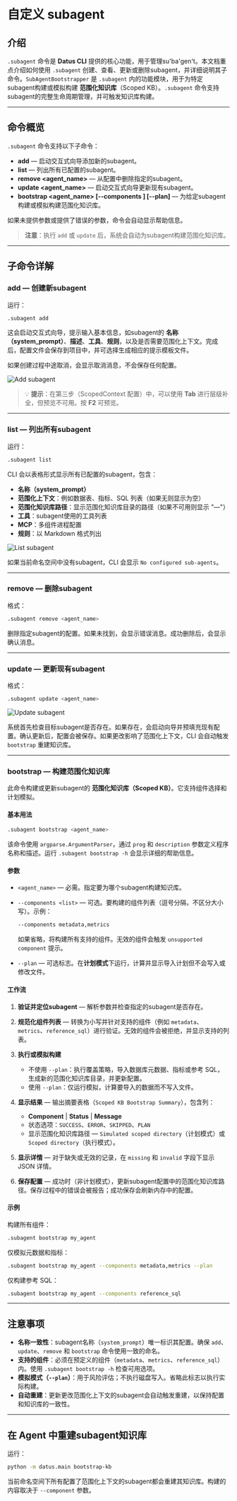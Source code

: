 # 自定义 subagent

## 介绍

`.subagent` 命令是 **Datus CLI** 提供的核心功能，用于管理su'ba'gen't。本文档重点介绍如何使用 `.subagent` 创建、查看、更新或删除subagent，并详细说明其子命令。`SubAgentBootstrapper` 是 `.subagent` 内的功能模块，用于为特定subagent构建或模拟构建 **范围化知识库**（Scoped KB）。`.subagent` 命令支持subagent的完整生命周期管理，并可触发知识库构建。

---

## 命令概览

`.subagent` 命令支持以下子命令：

* **add** — 启动交互式向导添加新的subagent。
* **list** — 列出所有已配置的subagent。
* **remove <agent_name>** — 从配置中删除指定的subagent。
* **update <agent_name>** — 启动交互式向导更新现有subagent。
* **bootstrap <agent_name> [--components <list>] [--plan]** — 为给定subagent构建或模拟构建范围化知识库。

如果未提供参数或提供了错误的参数，命令会自动显示帮助信息。

> **注意**：执行 `add` 或 `update` 后，系统会自动为subagent构建范围化知识库。

---

## 子命令详解

### add — 创建新subagent

运行：

```bash
.subagent add
```

这会启动交互式向导，提示输入基本信息，如subagent的 **名称（system_prompt）**、**描述**、**工具**、**规则**，以及是否需要范围化上下文。完成后，配置文件会保存到项目中，并可选择生成相应的提示模板文件。

如果创建过程中途取消，会显示取消消息，不会保存任何配置。

![Add subagent](../assets/add_subagent.png)
> 💡 **提示**：在第三步（ScopedContext 配置）中，可以使用 **Tab** 进行层级补全，但预览不可用。按 **F2** 可预览。

---

### list — 列出所有subagent

运行：

```bash
.subagent list
```

CLI 会以表格形式显示所有已配置的subagent，包含：

* **名称（system_prompt）**
* **范围化上下文**：例如数据表、指标、SQL 列表（如果无则显示为空）
* **范围化知识库路径**：显示范围化知识库目录的路径（如果不可用则显示 "—"）
* **工具**：subagent使用的工具列表
* **MCP**：多组件进程配置
* **规则**：以 Markdown 格式列出

![List subagent](../assets/list_subagents.png)

如果当前命名空间中没有subagent，CLI 会显示 `No configured sub‑agents`。

---

### remove — 删除subagent

格式：

```bash
.subagent remove <agent_name>
```

删除指定subagent的配置。如果未找到，会显示错误消息。成功删除后，会显示确认消息。

---

### update — 更新现有subagent

格式：

```bash
.subagent update <agent_name>
```

![Update subagent](../assets/update_subagent.png)

系统首先检查目标subagent是否存在。如果存在，会启动向导并预填充现有配置。确认更新后，配置会被保存。如果更改影响了范围化上下文，CLI 会自动触发 `bootstrap` 重建知识库。

---

### bootstrap — 构建范围化知识库

此命令构建或更新subagent的 **范围化知识库（Scoped KB）**。它支持组件选择和计划模拟。

#### 基本用法

```bash
.subagent bootstrap <agent_name>
```

该命令使用 `argparse.ArgumentParser`，通过 `prog` 和 `description` 参数定义程序名称和描述。运行 `.subagent bootstrap -h` 会显示详细的帮助信息。

#### 参数

* `<agent_name>` — 必需。指定要为哪个subagent构建知识库。
* `--components <list>` — 可选。要构建的组件列表（逗号分隔，不区分大小写）。示例：

  ```bash
  --components metadata,metrics
  ```

  如果省略，将构建所有支持的组件。无效的组件会触发 `unsupported component` 提示。
* `--plan` — 可选标志。在**计划模式**下运行，计算并显示导入计划但不会写入或修改文件。

#### 工作流

1. **验证并定位subagent** — 解析参数并检查指定的subagent是否存在。
2. **规范化组件列表** — 转换为小写并针对支持的组件（例如 `metadata`、`metrics`、`reference_sql`）进行验证。无效的组件会被拒绝，并显示支持的列表。
3. **执行或模拟构建**

   * 不使用 `--plan`：执行覆盖策略，导入数据库元数据、指标或参考 SQL，生成新的范围化知识库目录，并更新配置。
   * 使用 `--plan`：仅运行模拟，计算要导入的数据而不写入文件。
4. **显示结果** — 输出摘要表格（`Scoped KB Bootstrap Summary`），包含列：

   * **Component** | **Status** | **Message**
   * 状态选项：`SUCCESS`、`ERROR`、`SKIPPED`、`PLAN`
   * 显示范围化知识库路径 — `Simulated scoped directory`（计划模式）或 `Scoped directory`（执行模式）。
5. **显示详情** — 对于缺失或无效的记录，在 `missing` 和 `invalid` 字段下显示 JSON 详情。
6. **保存配置** — 成功时（非计划模式），更新subagent配置中的范围化知识库路径。保存过程中的错误会被报告；成功保存会刷新内存中的配置。

#### 示例

构建所有组件：

```bash
.subagent bootstrap my_agent
```

仅模拟元数据和指标：

```bash
.subagent bootstrap my_agent --components metadata,metrics --plan
```

仅构建参考 SQL：

```bash
.subagent bootstrap my_agent --components reference_sql
```

---

## 注意事项

* **名称一致性**：subagent名称（`system_prompt`）唯一标识其配置。确保 `add`、`update`、`remove` 和 `bootstrap` 命令使用一致的命名。
* **支持的组件**：必须在预定义的组件（`metadata`、`metrics`、`reference_sql`）内。使用 `.subagent bootstrap -h` 检查可用选项。
* **模拟模式（`--plan`）**：用于风险评估；不执行磁盘写入。省略此标志以执行实际构建。
* **自动重建**：更新更改范围化上下文的subagent会自动触发重建，以保持配置和知识库的一致性。

---

## 在 Agent 中重建subagent知识库

运行：

```bash
python -m datus.main bootstrap-kb
```

当前命名空间下所有配置了范围化上下文的subagent都会重建其知识库。构建的内容取决于 `--component` 参数。

